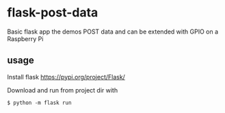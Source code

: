 # flask-post-data
Basic flask app the demos POST data and can be extended with GPIO on a Raspberry Pi

## usage
Install flask https://pypi.org/project/Flask/

Download and run from project dir with 

	$ python -m flask run
